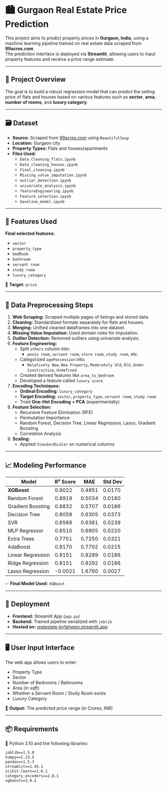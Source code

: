 # 🏙️ Gurgaon Real Estate Price Prediction

This project aims to predict property prices in **Gurgaon, India**, using a machine learning pipeline trained on real estate data scraped from **99acres.com**.  
The prediction interface is deployed via **Streamlit**, allowing users to input property features and receive a price range estimate.

---

## 📌 Project Overview

The goal is to build a robust regression model that can predict the selling price of flats and houses based on various features such as **sector**, **area**, **number of rooms**, and **luxury category**.

---

## 🗃️ Dataset

- **Source:** Scraped from [99acres.com](https://99acres.com) using `BeautifulSoup`
- **Location:** Gurgaon city
- **Property Types:** Flats and houses/apartments
- **Files Used:**
  - `Data_Cleaning_flats.ipynb`
  - `Data_cleaning_houses.ipynb`
  - `Final_cleaning.ipynb`
  - `Missing_value_imputation.ipynb`
  - `outlier_detection.ipynb`
  - `univariate_analysis.ipynb`
  - `featureEngineering.ipynb`
  - `Feature_selection.ipynb`
  - `baseline_model.ipynb`

---

## 🔧 Features Used

**Final selected features:**
- `sector`
- `property_type`
- `bedRoom`
- `bathroom`
- `servant room`
- `study room`
- `luxury_category`

🎯 **Target:** `price`

---

## 🧹 Data Preprocessing Steps

1. **Web Scraping:** Scraped multiple pages of listings and stored data.
2. **Cleaning:** Standardized formats separately for flats and houses.
3. **Merging:** Unified cleaned dataframes into one dataset.
4. **Missing Value Imputation:** Used domain rules for imputation.
5. **Outlier Detection:** Removed outliers using univariate analysis.
6. **Feature Engineering:**
   - Split `others` column into:
     - `pooja room`, `servant room`, `store room`, `study room`, etc.
   - Categorized `agePossession` into:
     - `Relatively New`, `New Property`, `Moderately Old`, `Old`, `Under Construction`, `Undefined`
   - Created derived features like `area_to_bedroom`
   - Developed a feature called `luxury score`
7. **Encoding Techniques:**
   - **Ordinal Encoding:** `luxury_category`
   - **Target Encoding:** `sector`, `property_type`, `servant room`, `study room`
   - Tried **One-Hot Encoding + PCA** (experimentally)
8. **Feature Selection:**
   - Recursive Feature Elimination (RFE)
   - Permutation Importance
   - Random Forest, Decision Tree, Linear Regression, Lasso, Gradient Boosting
   - Correlation Analysis
9. **Scaling:**
   - Applied `StandardScaler` on numerical columns

---

## 📈 Modeling Performance

| Model              | R² Score | MAE     | Std Dev |
|--------------------|----------|---------|---------|
| **XGBoost**         | 0.9022   | 0.4851  | 0.0170  |
| Random Forest       | 0.8919   | 0.5034  | 0.0180  |
| Gradient Boosting   | 0.8832   | 0.5707  | 0.0186  |
| Decision Tree       | 0.8059   | 0.6305  | 0.0373  |
| SVR                 | 0.8568   | 0.6381  | 0.0239  |
| MLP Regressor       | 0.8510   | 0.6905  | 0.0220  |
| Extra Trees         | 0.7751   | 0.7250  | 0.0321  |
| AdaBoost            | 0.8170   | 0.7702  | 0.0215  |
| Linear Regression   | 0.8151   | 0.8289  | 0.0186  |
| Ridge Regression    | 0.8151   | 0.8292  | 0.0186  |
| Lasso Regression    | -0.0021  | 1.6760  | 0.0027  |

✅ **Final Model Used:** `XGBoost`

---

## 🎯 Deployment

- **Frontend:** Streamlit App (`app.py`)
- **Backend:** Trained pipeline serialized with `joblib`
- **Hosted on:** [realestate-byfaheem.streamlit.app](https://realestate-byfaheem.streamlit.app)

---

## 🖥️ User Input Interface

The web app allows users to enter:
- Property Type
- Sector
- Number of Bedrooms / Bathrooms
- Area (in sqft)
- Whether a Servant Room / Study Room exists
- Luxury Category

🔮 **Output:** The predicted price range (in Crores, INR)

---

## 📦 Requirements

🧰 Python 3.10 and the following libraries:

```txt
joblib==1.5.0
numpy==1.23.5
pandas==1.5.3
streamlit==1.45.1
scikit-learn==1.6.1
category_encoders==2.8.1
xgboost==3.0.2